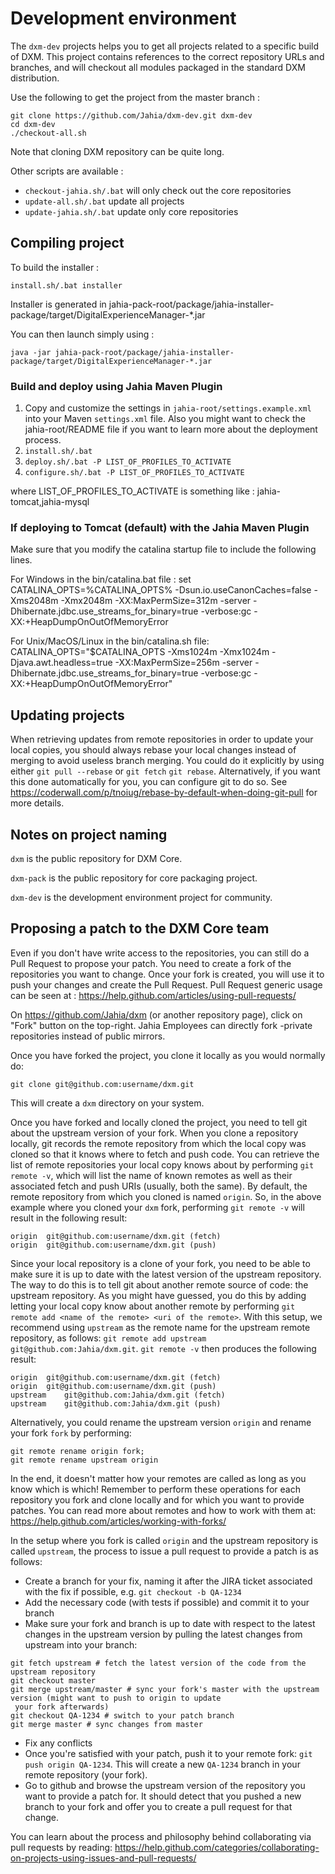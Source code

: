 # Development environment

The `dxm-dev` projects helps you to get all projects related to a specific build of DXM. This project contains references to the correct repository URLs and branches, and will checkout all modules packaged in the standard DXM distribution.

Use the following to get the project from the master branch :
```
git clone https://github.com/Jahia/dxm-dev.git dxm-dev
cd dxm-dev
./checkout-all.sh
```
Note that cloning DXM repository can be quite long.

Other scripts are available :
- `checkout-jahia.sh/.bat` will only check out the core repositories
- `update-all.sh/.bat` update all projects
- `update-jahia.sh/.bat` update only core repositories

## Compiling project

To build the installer :

```install.sh/.bat installer```

Installer is generated in jahia-pack-root/package/jahia-installer-package/target/DigitalExperienceManager-*.jar

You can then launch simply using :

```java -jar jahia-pack-root/package/jahia-installer-package/target/DigitalExperienceManager-*.jar```

### Build and deploy using Jahia Maven Plugin 

1. Copy and customize the settings in `jahia-root/settings.example.xml` into your Maven `settings.xml` file. Also you might want to check the jahia-root/README file if you want to learn more about the deployment process.
2. `install.sh/.bat`
3. `deploy.sh/.bat -P LIST_OF_PROFILES_TO_ACTIVATE`
4. `configure.sh/.bat -P LIST_OF_PROFILES_TO_ACTIVATE`

where LIST_OF_PROFILES_TO_ACTIVATE is something like : jahia-tomcat,jahia-mysql

### If deploying to Tomcat (default) with the Jahia Maven Plugin

Make sure that you modify the catalina startup file to include the following lines.

For Windows in the bin/catalina.bat file :
set CATALINA_OPTS=%CATALINA_OPTS% -Dsun.io.useCanonCaches=false -Xms2048m -Xmx2048m -XX:MaxPermSize=312m -server -Dhibernate.jdbc.use_streams_for_binary=true -verbose:gc -XX:+HeapDumpOnOutOfMemoryError

For Unix/MacOS/Linux in the bin/catalina.sh file:
CATALINA_OPTS="$CATALINA_OPTS -Xms1024m -Xmx1024m -Djava.awt.headless=true -XX:MaxPermSize=256m -server -Dhibernate.jdbc.use_streams_for_binary=true -verbose:gc -XX:+HeapDumpOnOutOfMemoryError"

## Updating projects

When retrieving updates from remote repositories in order to update your local copies, you should always rebase your local changes instead of merging to avoid useless branch merging. You could do it explicitly by using either `git pull --rebase` or `git fetch` `git rebase`. Alternatively, if you want this done automatically for you, you can configure git to do so. See https://coderwall.com/p/tnoiug/rebase-by-default-when-doing-git-pull for more details.

## Notes on project naming

`dxm` is the public repository for DXM Core. 

`dxm-pack` is the public repository for core packaging project. 

`dxm-dev` is the development environment project for community.

## Proposing a patch to the DXM Core team

Even if you don't have write access to the repositories, you can still do a Pull Request to propose your patch. You need to create a fork of the repositories you want to change. Once your fork is created, you will use it to push your changes and create the Pull Request. Pull Request generic usage can be seen at : https://help.github.com/articles/using-pull-requests/

On https://github.com/Jahia/dxm (or another repository page), click on "Fork" button on the top-right. Jahia Employees can directly fork -private repositories instead of public mirrors.

Once you have forked the project, you clone it locally as you would normally do:
```
git clone git@github.com:username/dxm.git
```
This will create a `dxm` directory on your system.

Once you have forked and locally cloned the project, you need to tell git about the upstream version of your fork. 
When you clone a repository locally, git records the remote repository from which the local copy was cloned so that it 
knows where to fetch and push code. You can retrieve the list of remote repositories your local copy knows about by 
performing `git remote -v`, which will list the name of known remotes as well as their associated fetch and push 
URIs (usually, both the same). By default, the remote repository from which you cloned is named `origin`. So, in the 
above example where you cloned your `dxm` fork, performing `git remote -v` will result in the following result:
```
origin	git@github.com:username/dxm.git (fetch)
origin	git@github.com:username/dxm.git (push)
```

Since your local repository is a clone of your fork, you need to be able to make sure it is up to date with the 
latest version of the upstream repository. The way to do this is to tell git about another remote source of code: the
 upstream repository. As you might have guessed, you do this by adding letting your local copy know about another 
 remote by performing `git remote add <name of the remote> <uri of the remote>`. With this setup, we recommend using 
 `upstream` as the remote name for the upstream remote repository, as follows:
 `git remote add upstream git@github.com:Jahia/dxm.git`. `git remote -v` then produces the following result:
```
origin	git@github.com:username/dxm.git (fetch)
origin	git@github.com:username/dxm.git (push)
upstream	git@github.com:Jahia/dxm.git (fetch)
upstream	git@github.com:Jahia/dxm.git (push)
```

Alternatively, you could rename the upstream version `origin` and rename your fork `fork` by performing:
```
git remote rename origin fork;
git remote rename upstream origin
```

In the end, it doesn't matter how your remotes are called as long as you know which is which! Remember to perform 
these operations for each repository you fork and clone locally and for which you want to provide patches. You can 
read more about remotes and how to work with them at: https://help.github.com/articles/working-with-forks/

In the setup where you fork is called `origin` and the upstream repository is called `upstream`, the process to issue
a pull request to provide a patch is as follows:

- Create a branch for your fix, naming it after the JIRA ticket associated with the fix if possible, e.g. 
`git checkout -b QA-1234`
- Add the necessary code (with tests if possible) and commit it to your branch
- Make sure your fork and branch is up to date with respect to the latest changes in the upstream version by 
pulling the latest changes from upstream into your branch:
```
git fetch upstream # fetch the latest version of the code from the upstream repository
git checkout master 
git merge upstream/master # sync your fork's master with the upstream version (might want to push to origin to update
 your fork afterwards)
git checkout QA-1234 # switch to your patch branch
git merge master # sync changes from master
```
- Fix any conflicts
- Once you're satisfied with your patch, push it to your remote fork: `git push origin QA-1234`. This will create a 
new `QA-1234` branch in your remote repository (your fork).
- Go to github and browse the upstream version of the repository you want to provide a patch for. It should detect 
that you pushed a new branch to your fork and offer you to create a pull request for that change.

You can learn about the process and philosophy behind collaborating via pull requests by reading: 
https://help.github.com/categories/collaborating-on-projects-using-issues-and-pull-requests/
